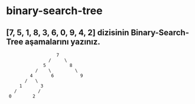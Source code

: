# binary-search-tree
## [7, 5, 1, 8, 3, 6, 0, 9, 4, 2] dizisinin Binary-Search-Tree aşamalarını yazınız.
```
                   7
                /     \
              5         8
           /    \         \
         4       6          9
       /   \ 
     1       3
   /        /
 0        2
```
